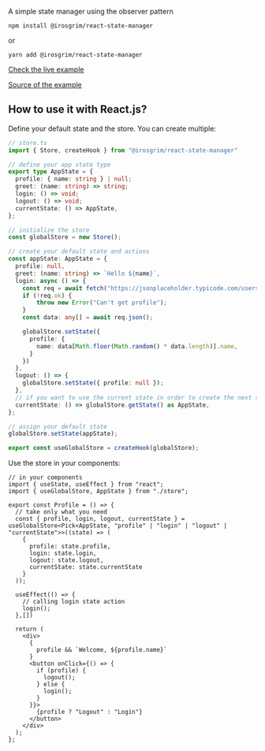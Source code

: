A simple state manager using the observer pattern

`npm install @irosgrim/react-state-manager`

or

`yarn add @irosgrim/react-state-manager`


[Check the live example](https://irosgrim.github.io/state-management/)

[Source of the example](https://github.com/irosgrim/state-management)

## How to use it with React.js?

Define your default state and the store. 
You can create multiple:

```ts
// store.ts
import { Store, createHook } from "@irosgrim/react-state-manager"

// define your app state type
export type AppState = {
  profile: { name: string } | null;
  greet: (name: string) => string;
  login: () => void;
  logout: () => void;
  currentState: () => AppState,
};

// initialize the store
const globalStore = new Store();

// create your default state and actions
const appState: AppState = {
  profile: null,
  greet: (name: string) => `Hello ${name}`,
  login: async () => {
    const req = await fetch("https://jsonplaceholder.typicode.com/users");
    if (!req.ok) {
        throw new Error("Can't get profile");
    }
    const data: any[] = await req.json();

    globalStore.setState({
      profile: {
        name: data[Math.floor(Math.random() * data.length)].name,
      }
    })
  },
  logout: () => {
    globalStore.setState({ profile: null });
  },
  // if you want to use the current state in order to create the next state
  currentState: () => globalStore.getState() as AppState,
};

// assign your default state
globalStore.setState(appState);

export const useGlobalStore = createHook(globalStore);
```
Use the store in your components:

```tsx
// in your components
import { useState, useEffect } from "react";
import { useGlobalStore, AppState } from "./store";

export const Profile = () => {
  // take only what you need
  const { profile, login, logout, currentState } = useGlobalStore<Pick<AppState, "profile" | "login" | "logout" | "currentState">>((state) => (
    {
      profile: state.profile,
      login: state.login,
      logout: state.logout,
      currentState: state.currentState
    }
  ));

  useEffect(() => {
    // calling login state action
    login();
  },[])

  return (
    <div>
      {
        profile && `Welcome, ${profile.name}`
      }
      <button onClick={() => {
        if (profile) {
          logout();
        } else {
          login();
        }
      }}>
        {profile ? "Logout" : "Login"}
      </button>
    </div>
  );
};
```